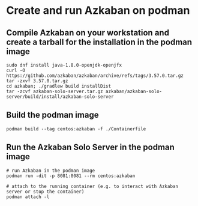 # Create and run Azkaban on podman

## Compile Azkaban on your workstation and create a tarball for the installation in the podman image

```shell
sudo dnf install java-1.8.0-openjdk-openjfx
curl -O https://github.com/azkaban/azkaban/archive/refs/tags/3.57.0.tar.gz
tar -zxvf 3.57.0.tar.gz
cd azkaban; ./gradlew build installDist
tar -zcvf azkaban-solo-server.tar.gz azkaban/azkaban-solo-server/build/install/azkaban-solo-server
```

## Build the podman image

```shell
podman build --tag centos:azkaban -f ./Containerfile
```

## Run the Azkaban Solo Server in the podman image

```shell
# run Azkaban in the podman image
podman run -dit -p 8081:8081 --rm centos:azkaban

# attach to the running container (e.g. to interact with Azkaban server or stop the container)
podman attach -l
```
